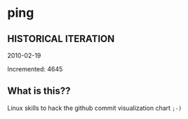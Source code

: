 # ping

## HISTORICAL ITERATION
2010-02-19

Incremented: 4645

## What is this?? 
Linux skills to hack the github commit visualization chart `;-)`
